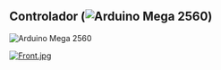 ## Controlador (![Arduino Mega 2560](https://www.google.com/url?sa=i&url=https%3A%2F%2Fstore.arduino.cc%2Fproducts%2Farduino-mega-2560-rev3&psig=AOvVaw1J4gwY87naKFug0m60udpG&ust=1717873182793000&source=images&cd=vfe&opi=89978449&ved=0CBIQjRxqFwoTCOiNqbmWyoYDFQAAAAAdAAAAABAE))

![Arduino Mega 2560](https://www.google.com/imgres?q=arduino%20mega&imgurl=https%3A%2F%2Fcdn-shop.adafruit.com%2F970x728%2F191-09.jpg&imgrefurl=https%3A%2F%2Fwww.adafruit.com%2Fproduct%2F191&docid=r9-bXteLzG4uZM&tbnid=ybbXLhH13w_RYM&vet=12ahUKEwjvn-7Ius2GAxUASTABHWB_Ba0QM3oECHAQAA..i&w=970&h=728&hcb=2&ved=2ahUKEwjvn-7Ius2GAxUASTABHWB_Ba0QM3oECHAQAA)


[![Front.jpg](https://i.postimg.cc/50qm86Y4/v-photos.jpg)](https://postimg.cc/dk3dYQjp)
